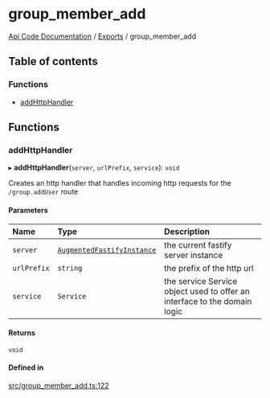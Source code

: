 # group\_member\_add
 
[Api Code Documentation](../README.md) / [Exports](../modules.md) / group\_member\_add

## Table of contents

### Functions

- [addHttpHandler](group_member_add.md#addhttphandler)

## Functions

### addHttpHandler

▸ **addHttpHandler**(`server`, `urlPrefix`, `service`): `void`

Creates an http handler that handles incoming http requests for the `/group.addUser` route

#### Parameters

| Name | Type | Description |
| :------ | :------ | :------ |
| `server` | [`AugmentedFastifyInstance`](../interfaces/types.AugmentedFastifyInstance.md) | the current fastify server instance |
| `urlPrefix` | `string` | the prefix of the http url |
| `service` | `Service` | the service Service object used to offer an interface to the domain logic |

#### Returns

`void`

#### Defined in

[src/group_member_add.ts:122](https://github.com/openkfw/TruBudget/blob/1602d8b/api/src/group_member_add.ts#L122)
